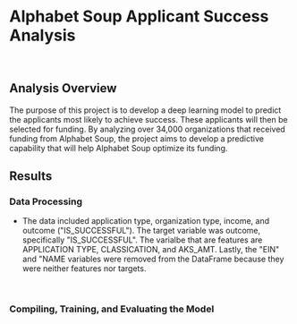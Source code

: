 # Alphabet Soup Applicant Success Analysis
<br>

## Analysis Overview
The purpose of this project is to develop a deep learning model to predict the applicants most likely to achieve success. These applicants will then be selected for funding. By analyzing over 34,000 organizations that received funding from Alphabet Soup, the project aims to develop a predictive capability that will help Alphabet Soup optimize its funding.
<br>

## Results
### Data Processing
- The data included application type, organization type, income, and outcome ("IS_SUCCESSFUL"). The target variable was outcome, specifically "IS_SUCCESSFUL". The varialbe that are features are APPLICATION TYPE, CLASSICATION, and AKS_AMT. Lastly, the "EIN" and "NAME variables were removed from the DataFrame because they were neither features nor targets. 

<br>

### Compiling, Training, and Evaluating the Model

